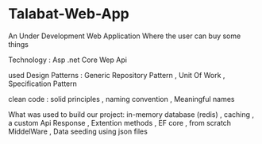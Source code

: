# Talabat-Web-App
An Under Development Web Application Where the user can buy some things

Technology : Asp .net Core Wep Api

used Design Patterns : Generic Repository Pattern , Unit Of Work , Specification Pattern 

clean code : solid principles , naming convention , Meaningful names

What was used to build our project: in-memory database (redis) , caching , a custom Api Response , Extention methods , EF core , from scratch MiddelWare , Data seeding using json files 

